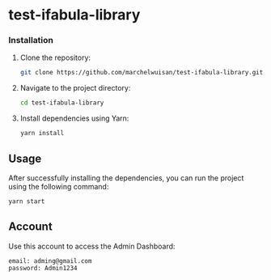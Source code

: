 # test-ifabula-library

### Installation

1. Clone the repository:

    ```bash
    git clone https://github.com/marchelwuisan/test-ifabula-library.git
    ```

2. Navigate to the project directory:

    ```bash
    cd test-ifabula-library
    ```

3. Install dependencies using Yarn:

    ```bash
    yarn install
    ```

## Usage

After successfully installing the dependencies, you can run the project using the following command:

```bash
yarn start
```

## Account

Use this account to access the Admin Dashboard:

```bash
email: adming@gmail.com
password: Admin1234
```
